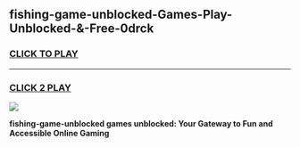 
## fishing-game-unblocked-Games-Play-Unblocked-&-Free-0drck
<h3>
<a href="https://premium76.site?title=fishing-game-unblocked&ref=24A">CLICK TO PLAY</a></h3>
<hr>

<h3>
<a href="https://premium76.site?title=fishing-game-unblocked&ref=24A">CLICK 2 PLAY</a>
  
</h3>

<a href="https://premium76.site?title=fishing-game-unblocked&ref=24A"><img src="https://clearcache.store/games.png"></a>


**fishing-game-unblocked games unblocked: Your Gateway to Fun and Accessible Online Gaming**
